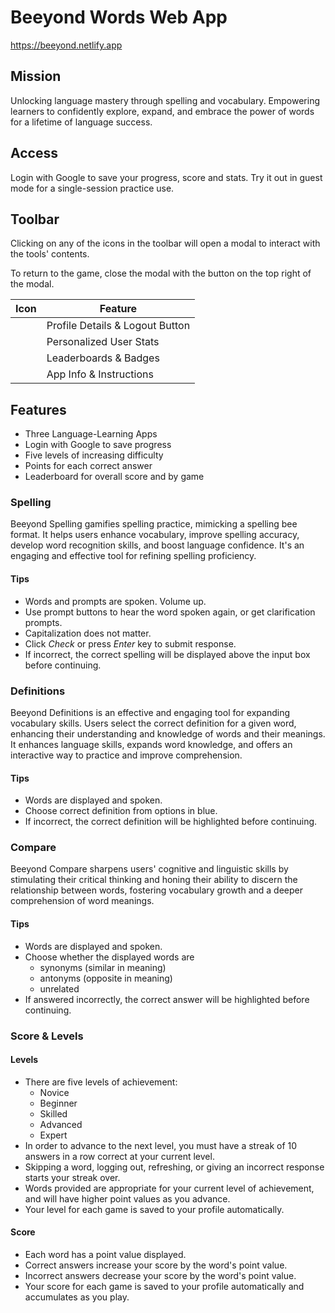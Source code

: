 <link rel="stylesheet" href="https://cdn.jsdelivr.net/npm/bootstrap-icons@1.10.5/font/bootstrap-icons.css">

# Beeyond Words Web App

<https://beeyond.netlify.app>

## Mission

Unlocking language mastery through spelling and vocabulary. Empowering learners to confidently explore, expand, and embrace the power of words for a lifetime of language success.

## Access

Login with Google to save your progress, score and stats. Try it out in guest mode for a single-session practice use.

## Toolbar

Clicking on any of the icons in the toolbar will open a modal to interact with the tools' contents.

To return to the game, close the modal with the button on the top right of the modal.

<table>
<thead>
<tr>
<th>Icon</th>
<th>Feature</th>
</tr>
</thead>
<tbody>
<tr>
    <td style='font-size: xx-large'><i class="bi bi-person-circle"></i></td>
    <td>Profile Details & Logout Button</td>
</tr>
<tr>
    <td style='font-size: xx-large'><i class="bi bi-bar-chart-fill"></i></td>
    <td>Personalized User Stats</td>
</tr>
<tr>
    <td style='font-size: xx-large'><i class="bi bi-trophy"></i></td>
    <td>Leaderboards & Badges</td>
</tr>
<tr>
    <td style='font-size: xx-large'><i class="bi bi-info-circle"></i></td>
    <td>App Info & Instructions</td>
</tr>
</tbody>
</table>

## Features

<ul className='modalList'>
    <li>Three Language-Learning Apps</li>
    <li>Login with Google to save progress</li>
    <li>Five levels of increasing difficulty</li>
    <li>Points for each correct answer</li>
    <li>Leaderboard for overall score and by game</li>
</ul>
<h3 className="modalSectionHead">Spelling</h3>
<p>Beeyond Spelling gamifies spelling practice, mimicking a spelling bee format. It helps users enhance vocabulary, improve spelling accuracy, develop word recognition skills, and boost language confidence. It&apos;s an engaging and effective tool for refining spelling proficiency.</p>
<h4 className="modalSubHead">Tips</h4>
<ul className="modalList">
    <li>Words and prompts are spoken. Volume up.</li>
    <li>Use prompt buttons to hear the word spoken again, or get clarification prompts.</li>
    <li>Capitalization does not matter.</li>
    <li>Click <em>Check</em> or press <em>Enter</em> key to submit response.</li>
    <li>If incorrect, the correct spelling will be displayed above the input box before continuing.</li>
</ul>
<h3 className="modalSectionHead">Definitions</h3>
<p>Beeyond Definitions is an effective and engaging tool for expanding vocabulary skills. Users select the correct definition for a given word, enhancing their understanding and knowledge of words and their meanings. It enhances language skills, expands word knowledge, and offers an interactive way to practice and improve comprehension. </p>
<h4 className="modalSubHead">Tips</h4>
<ul className="modalList">
    <li>Words are displayed and spoken.</li>
    <li>Choose correct definition from options in blue.</li>
    <li>If incorrect, the correct definition will be highlighted before continuing.</li>
</ul>
<h3 className="modalSectionHead">Compare</h3>
<p>Beeyond Compare sharpens users&apos; cognitive and linguistic skills by stimulating their critical thinking and honing their ability to discern the relationship between words, fostering vocabulary growth and a deeper comprehension of word meanings.</p>
<h4 className="modalSubHead">Tips</h4>
<ul className="modalList">
    <li>Words are displayed and spoken.</li>
    <li>Choose whether the displayed words are 
    <ul>
        <li>synonyms &#40;similar in meaning&#41;</li>
        <li>antonyms &#40;opposite in meaning&#41;</li>
        <li>unrelated</li>
    </ul>
    </li>
    <li>If answered incorrectly, the correct answer will be highlighted before continuing.</li>
</ul>
<h3 className="modalSectionHead">Score & Levels</h3>
<h4 className="modalSubHead">Levels</h4>
<ul className="modalList">
    <li>There are five levels of achievement:
        <ul>
            <li>Novice</li>
            <li>Beginner</li>
            <li>Skilled</li>
            <li>Advanced</li>
            <li>Expert</li>
        </ul>
    </li>
    <li>In order to advance to the next level, you must have a streak of 10 answers in a row correct at your current level.</li>
    <li>Skipping a word, logging out, refreshing, or giving an incorrect response starts your streak over.</li>
    <li>Words provided are appropriate for your current level of achievement, and will have higher point values as you advance.</li>
    <li>Your level for each game is saved to your profile automatically.</li>
</ul>
<h4 className="modalSubHead">Score</h4>
<ul className="modalList">
    <li>Each word has a point value displayed.</li>
    <li>Correct answers increase your score by the word&apos;s point value.</li>
    <li>Incorrect answers decrease your score by the word&apos;s point value.</li>
    <li>Your score for each game is saved to your profile automatically and accumulates as you play.</li>
</ul>
